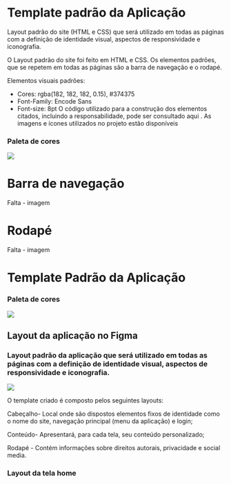 # Template padrão da Aplicação

Layout padrão do site (HTML e CSS) que será utilizado em todas as páginas com a definição de identidade visual, aspectos de responsividade e iconografia.

O Layout padrão do site foi feito em HTML e CSS. Os elementos padrões, que se repetem em todas as páginas são a barra de navegação e o rodapé.

Elementos visuais padrões:

- Cores: rgba(182, 182, 182, 0.15), #374375
- Font-Family: Encode Sans
- Font-size: 8pt
O código utilizado para a construção dos elementos citados, incluindo a responsabilidade, pode ser consultado aqui . As imagens e ícones utilizados no projeto estão disponíveis 


### Paleta de cores

<img src="img/PaletaCores.png">

# Barra de navegação

Falta - imagem

# Rodapé

Falta - imagem
# Template Padrão da Aplicação

### Paleta de cores

<img src="img/![image](https://github.com/user-attachments/assets/6862ffd4-a2f3-4469-8346-757f4de2cc03)
">

<h2>Layout da aplicação no Figma 

### Layout padrão da aplicação que será utilizado em todas as páginas com a definição de identidade visual, aspectos de responsividade e iconografia.

<img src="img/ModeloPadrão.png">


O template criado é composto pelos seguintes layouts:

Cabeçalho- Local onde são dispostos elementos fixos de identidade como o nome do site, navegação principal (menu da aplicação) e login; 

Conteúdo- Apresentará, para cada tela, seu conteúdo personalizado;

Rodapé - Contém informações sobre direitos autorais, privacidade e social media.


### Layout da tela home
<img src="">
